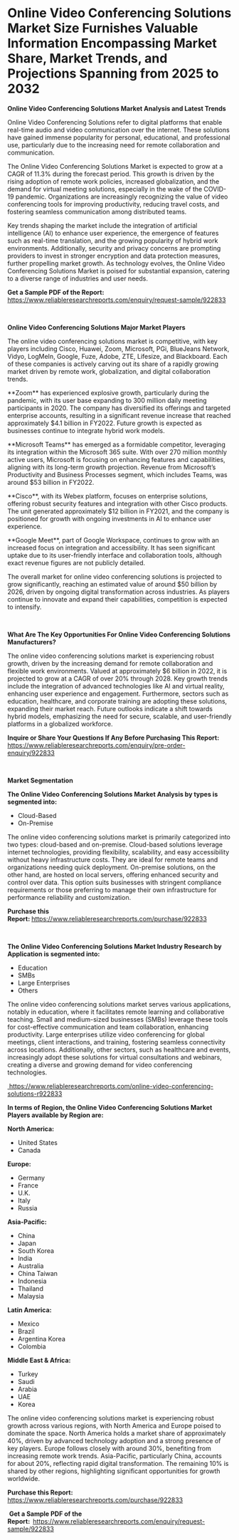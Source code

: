 <p><h1>Online Video Conferencing Solutions Market Size Furnishes Valuable Information Encompassing Market Share, Market Trends, and Projections Spanning from 2025 to 2032</h1></p><p><strong>Online Video Conferencing Solutions Market Analysis and Latest Trends</strong></p>
<p><p>Online Video Conferencing Solutions refer to digital platforms that enable real-time audio and video communication over the internet. These solutions have gained immense popularity for personal, educational, and professional use, particularly due to the increasing need for remote collaboration and communication.</p><p>The Online Video Conferencing Solutions Market is expected to grow at a CAGR of 11.3% during the forecast period. This growth is driven by the rising adoption of remote work policies, increased globalization, and the demand for virtual meeting solutions, especially in the wake of the COVID-19 pandemic. Organizations are increasingly recognizing the value of video conferencing tools for improving productivity, reducing travel costs, and fostering seamless communication among distributed teams.</p><p>Key trends shaping the market include the integration of artificial intelligence (AI) to enhance user experience, the emergence of features such as real-time translation, and the growing popularity of hybrid work environments. Additionally, security and privacy concerns are prompting providers to invest in stronger encryption and data protection measures, further propelling market growth. As technology evolves, the Online Video Conferencing Solutions Market is poised for substantial expansion, catering to a diverse range of industries and user needs.</p></p>
<p><strong>Get a Sample PDF of the Report:&nbsp;</strong> <a href="https://www.reliableresearchreports.com/enquiry/request-sample/922833?utm_campaign=3132&utm_medium=2&utm_source=Github&utm_content=ia&utm_term=18042025&utm_id=online-video-conferencing-solutions">https://www.reliableresearchreports.com/enquiry/request-sample/922833</a></p>
<p>&nbsp;</p>
<p><strong>Online Video Conferencing Solutions Major Market Players</strong></p>
<p><p>The online video conferencing solutions market is competitive, with key players including Cisco, Huawei, Zoom, Microsoft, PGi, BlueJeans Network, Vidyo, LogMeIn, Google, Fuze, Adobe, ZTE, Lifesize, and Blackboard. Each of these companies is actively carving out its share of a rapidly growing market driven by remote work, globalization, and digital collaboration trends.</p><p>**Zoom** has experienced explosive growth, particularly during the pandemic, with its user base expanding to 300 million daily meeting participants in 2020. The company has diversified its offerings and targeted enterprise accounts, resulting in a significant revenue increase that reached approximately $4.1 billion in FY2022. Future growth is expected as businesses continue to integrate hybrid work models.</p><p>**Microsoft Teams** has emerged as a formidable competitor, leveraging its integration within the Microsoft 365 suite. With over 270 million monthly active users, Microsoft is focusing on enhancing features and capabilities, aligning with its long-term growth projection. Revenue from Microsoft’s Productivity and Business Processes segment, which includes Teams, was around $53 billion in FY2022.</p><p>**Cisco**, with its Webex platform, focuses on enterprise solutions, offering robust security features and integration with other Cisco products. The unit generated approximately $12 billion in FY2021, and the company is positioned for growth with ongoing investments in AI to enhance user experience.</p><p>**Google Meet**, part of Google Workspace, continues to grow with an increased focus on integration and accessibility. It has seen significant uptake due to its user-friendly interface and collaboration tools, although exact revenue figures are not publicly detailed.</p><p>The overall market for online video conferencing solutions is projected to grow significantly, reaching an estimated value of around $50 billion by 2026, driven by ongoing digital transformation across industries. As players continue to innovate and expand their capabilities, competition is expected to intensify.</p></p>
<p>&nbsp;</p>
<p><strong>What Are The Key Opportunities For Online Video Conferencing Solutions Manufacturers?</strong></p>
<p><p>The online video conferencing solutions market is experiencing robust growth, driven by the increasing demand for remote collaboration and flexible work environments. Valued at approximately $6 billion in 2022, it is projected to grow at a CAGR of over 20% through 2028. Key growth trends include the integration of advanced technologies like AI and virtual reality, enhancing user experience and engagement. Furthermore, sectors such as education, healthcare, and corporate training are adopting these solutions, expanding their market reach. Future outlooks indicate a shift towards hybrid models, emphasizing the need for secure, scalable, and user-friendly platforms in a globalized workforce.</p></p>
<p><strong>Inquire or Share Your Questions If Any Before Purchasing This Report:</strong> <a href="https://www.reliableresearchreports.com/enquiry/pre-order-enquiry/922833?utm_campaign=3132&utm_medium=2&utm_source=Github&utm_content=ia&utm_term=18042025&utm_id=online-video-conferencing-solutions">https://www.reliableresearchreports.com/enquiry/pre-order-enquiry/922833</a></p>
<p>&nbsp;</p>
<p><strong>Market Segmentation</strong></p>
<p><strong>The Online Video Conferencing Solutions Market Analysis by types is segmented into:</strong></p>
<p><ul><li>Cloud-Based</li><li>On-Premise</li></ul></p>
<p><p>The online video conferencing solutions market is primarily categorized into two types: cloud-based and on-premise. Cloud-based solutions leverage internet technologies, providing flexibility, scalability, and easy accessibility without heavy infrastructure costs. They are ideal for remote teams and organizations needing quick deployment. On-premise solutions, on the other hand, are hosted on local servers, offering enhanced security and control over data. This option suits businesses with stringent compliance requirements or those preferring to manage their own infrastructure for performance reliability and customization.</p></p>
<p><strong>Purchase this Report:&nbsp;</strong><a href="https://www.reliableresearchreports.com/purchase/922833?utm_campaign=3132&utm_medium=2&utm_source=Github&utm_content=ia&utm_term=18042025&utm_id=online-video-conferencing-solutions">https://www.reliableresearchreports.com/purchase/922833</a></p>
<p>&nbsp;</p>
<p><strong>The Online Video Conferencing Solutions Market Industry Research by Application is segmented into:</strong></p>
<p><ul><li>Education</li><li>SMBs</li><li>Large Enterprises</li><li>Others</li></ul></p>
<p><p>The online video conferencing solutions market serves various applications, notably in education, where it facilitates remote learning and collaborative teaching. Small and medium-sized businesses (SMBs) leverage these tools for cost-effective communication and team collaboration, enhancing productivity. Large enterprises utilize video conferencing for global meetings, client interactions, and training, fostering seamless connectivity across locations. Additionally, other sectors, such as healthcare and events, increasingly adopt these solutions for virtual consultations and webinars, creating a diverse and growing demand for video conferencing technologies.</p></p>
<p><a href="https://www.reliableresearchreports.com/online-video-conferencing-solutions-r922833?utm_campaign=3132&utm_medium=2&utm_source=Github&utm_content=ia&utm_term=18042025&utm_id=online-video-conferencing-solutions">&nbsp;https://www.reliableresearchreports.com/online-video-conferencing-solutions-r922833</a></p>
<p><strong>In terms of Region, the Online Video Conferencing Solutions Market Players available by Region are:</strong></p>
<p>
    <p> <strong> North America: </strong>
        <ul>
            <li>United States</li>
            <li>Canada</li>
        </ul>
        </p> 
    <p> <strong> Europe: </strong>
        <ul>
            <li>Germany</li>
            <li>France</li>
            <li>U.K.</li>
            <li>Italy</li>
            <li>Russia</li>
        </ul>
        </p> 
    <p> <strong> Asia-Pacific: </strong>
        <ul>
            <li>China</li>
            <li>Japan</li>
            <li>South Korea</li>
            <li>India</li>
            <li>Australia</li>
            <li>China Taiwan</li>
            <li>Indonesia</li>
            <li>Thailand</li>
            <li>Malaysia</li>
        </ul>
        </p> 
    <p> <strong> Latin America: </strong>
        <ul>
            <li>Mexico</li>
            <li>Brazil</li>
            <li>Argentina Korea</li>
            <li>Colombia</li>
        </ul>
        </p> 
    <p> <strong> Middle East & Africa: </strong>
        <ul>
            <li>Turkey</li>
            <li>Saudi</li>
            <li>Arabia</li>
            <li>UAE</li>
            <li>Korea</li>
        </ul>
    </p>
    </p>
<p><p>The online video conferencing solutions market is experiencing robust growth across various regions, with North America and Europe poised to dominate the space. North America holds a market share of approximately 40%, driven by advanced technology adoption and a strong presence of key players. Europe follows closely with around 30%, benefiting from increasing remote work trends. Asia-Pacific, particularly China, accounts for about 20%, reflecting rapid digital transformation. The remaining 10% is shared by other regions, highlighting significant opportunities for growth worldwide.</p></p>
<p><strong>Purchase this Report: </strong><a href="https://www.reliableresearchreports.com/purchase/922833?utm_campaign=3132&utm_medium=2&utm_source=Github&utm_content=ia&utm_term=18042025&utm_id=online-video-conferencing-solutions">https://www.reliableresearchreports.com/purchase/922833</a></p>
<p>&nbsp;<strong>Get a Sample PDF of the Report:&nbsp;&nbsp;</strong><a href="https://www.reliableresearchreports.com/enquiry/request-sample/922833?utm_campaign=3132&utm_medium=2&utm_source=Github&utm_content=ia&utm_term=18042025&utm_id=online-video-conferencing-solutions">https://www.reliableresearchreports.com/enquiry/request-sample/922833</a></p>
<p><strong></strong></p>
<p><p></p><p></p><p></p></p>